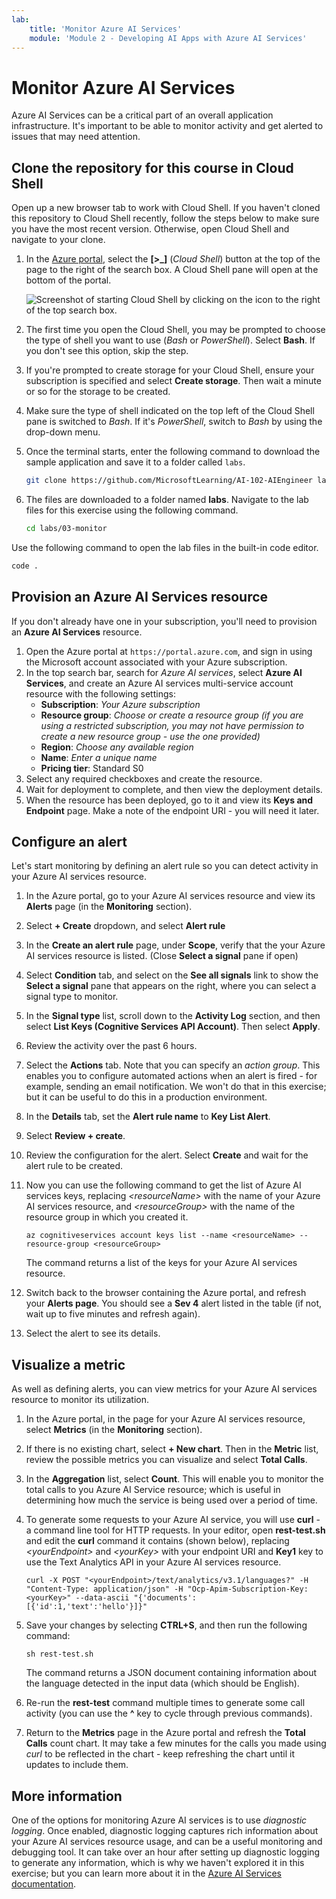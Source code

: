 ```yaml
---
lab:
    title: 'Monitor Azure AI Services'
    module: 'Module 2 - Developing AI Apps with Azure AI Services'
---
```


# Monitor Azure AI Services

Azure AI Services can be a critical part of an overall application infrastructure. It's important to be able to monitor activity and get alerted to issues that may need attention.

## Clone the repository for this course in Cloud Shell

Open up a new browser tab to work with Cloud Shell. If you haven't cloned this repository to Cloud Shell recently, follow the steps below to make sure you have the most recent version. Otherwise, open Cloud Shell and navigate to your clone.

1. In the [Azure portal](https://portal.azure.com?azure-portal=true), select the **[>_]** (*Cloud Shell*) button at the top of the page to the right of the search box. A Cloud Shell pane will open at the bottom of the portal.

    ![Screenshot of starting Cloud Shell by clicking on the icon to the right of the top search box.](images/cloudshell-launch-portal.png#lightbox)

2. The first time you open the Cloud Shell, you may be prompted to choose the type of shell you want to use (*Bash* or *PowerShell*). Select **Bash**. If you don't see this option, skip the step.  

3. If you're prompted to create storage for your Cloud Shell, ensure your subscription is specified and select **Create storage**. Then wait a minute or so for the storage to be created.

4. Make sure the type of shell indicated on the top left of the Cloud Shell pane is switched to *Bash*. If it's *PowerShell*, switch to *Bash* by using the drop-down menu.

5. Once the terminal starts, enter the following command to download the sample application and save it to a folder called `labs`.

    ```bash
   git clone https://github.com/MicrosoftLearning/AI-102-AIEngineer labs
    ```
  
6. The files are downloaded to a folder named **labs**. Navigate to the lab files for this exercise using the following command.

    ```bash
   cd labs/03-monitor
    ```

Use the following command to open the lab files in the built-in code editor.

```bash
code .
```

## Provision an Azure AI Services resource

If you don't already have one in your subscription, you'll need to provision an **Azure AI Services** resource.

1. Open the Azure portal at `https://portal.azure.com`, and sign in using the Microsoft account associated with your Azure subscription.
2. In the top search bar, search for *Azure AI services*, select **Azure AI Services**, and create an Azure AI services multi-service account resource with the following settings:
    - **Subscription**: *Your Azure subscription*
    - **Resource group**: *Choose or create a resource group (if you are using a restricted subscription, you may not have permission to create a new resource group - use the one provided)*
    - **Region**: *Choose any available region*
    - **Name**: *Enter a unique name*
    - **Pricing tier**: Standard S0
3. Select any required checkboxes and create the resource.
4. Wait for deployment to complete, and then view the deployment details.
5. When the resource has been deployed, go to it and view its **Keys and Endpoint** page. Make a note of the endpoint URI - you will need it later.

## Configure an alert

Let's start monitoring by defining an alert rule so you can detect activity in your Azure AI services resource.

1. In the Azure portal, go to your Azure AI services resource and view its **Alerts** page (in the **Monitoring** section).
2. Select **+ Create** dropdown, and select **Alert rule**
3. In the **Create an alert rule** page, under **Scope**, verify that the your Azure AI services resource is listed. (Close **Select a signal** pane if open)
4. Select **Condition** tab, and select on the **See all signals** link to show the **Select a signal** pane that appears on the right, where you can select a signal type to monitor.
5. In the **Signal type** list, scroll down to the **Activity Log** section, and then select **List Keys (Cognitive Services API Account)**. Then select **Apply**.
6. Review the activity over the past 6 hours.
7. Select the **Actions** tab. Note that you can specify an *action group*. This enables you to configure automated actions when an alert is fired - for example, sending an email notification. We won't do that in this exercise; but it can be useful to do this in a production environment.
8. In the **Details** tab, set the **Alert rule name** to **Key List Alert**.
9. Select **Review + create**. 
10. Review the configuration for the alert. Select **Create** and wait for the alert rule to be created.
11. Now you can use the following command to get the list of Azure AI services keys, replacing *&lt;resourceName&gt;* with the name of your Azure AI services resource, and *&lt;resourceGroup&gt;* with the name of the resource group in which you created it.

    ```
    az cognitiveservices account keys list --name <resourceName> --resource-group <resourceGroup>
    ```

    The command returns a list of the keys for your Azure AI services resource.

12. Switch back to the browser containing the Azure portal, and refresh your **Alerts page**. You should see a **Sev 4** alert listed in the table (if not, wait up to five minutes and refresh again).
13. Select the alert to see its details.

## Visualize a metric

As well as defining alerts, you can view metrics for your Azure AI services resource to monitor its utilization.

1. In the Azure portal, in the page for your Azure AI services resource, select **Metrics** (in the **Monitoring** section).
2. If there is no existing chart, select **+ New chart**. Then in the **Metric** list, review the possible metrics you can visualize and select **Total Calls**.
3. In the **Aggregation** list, select **Count**.  This will enable you to monitor the total calls to you Azure AI Service resource; which is useful in determining how much the service is being used over a period of time.
4. To generate some requests to your Azure AI service, you will use **curl** - a command line tool for HTTP requests. In your editor, open **rest-test.sh** and edit the **curl** command it contains (shown below), replacing *&lt;yourEndpoint&gt;* and *&lt;yourKey&gt;* with your endpoint URI and **Key1** key to use the Text Analytics API in your Azure AI services resource.

    ```
    curl -X POST "<yourEndpoint>/text/analytics/v3.1/languages?" -H "Content-Type: application/json" -H "Ocp-Apim-Subscription-Key: <yourKey>" --data-ascii "{'documents':           [{'id':1,'text':'hello'}]}"
    ```

5. Save your changes by selecting **CTRL+S**, and then run the following command:

    ```
    sh rest-test.sh
    ```

    The command returns a JSON document containing information about the language detected in the input data (which should be English).

6. Re-run the **rest-test** command multiple times to generate some call activity (you can use the **^** key to cycle through previous commands).
7. Return to the **Metrics** page in the Azure portal and refresh the **Total Calls** count chart. It may take a few minutes for the calls you made using *curl* to be reflected in the chart - keep refreshing the chart until it updates to include them.

## More information

One of the options for monitoring Azure AI services is to use *diagnostic logging*. Once enabled, diagnostic logging captures rich information about your Azure AI services resource usage, and can be a useful monitoring and debugging tool. It can take over an hour after setting up diagnostic logging to generate any information, which is why we haven't explored it in this exercise; but you can learn more about it in the [Azure AI Services documentation](https://docs.microsoft.com/azure/cognitive-services/diagnostic-logging).
